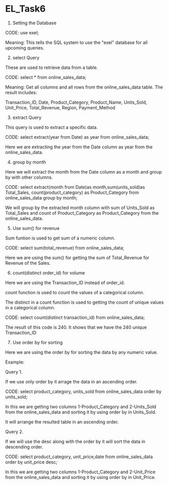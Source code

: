 # EL_Task6

1. Setting the Database

CODE: 
use exel;

Meaning: This tells the SQL system to use the "exel" database for all upcoming queries.

2. select Query

These are used to retrieve data from a table.

CODE:
select * from online_sales_data;

Meaning: Get all columns and all rows from the online_sales_data table. The result includes:

Transaction_ID, Date, Product_Category, Product_Name, Units_Sold, Unit_Price, Total_Revenue, Region, Payment_Method

3. extract Query

This query is used to extract a specific data.

CODE:
select extract(year from Date) as year from online_sales_data;

Here we are extracting the year from the Date column as year from the online_sales_data.

4. group by month

Here we will extract the month from the Date column as a month and group by with other columns.

CODE:
select extract(month from Date)as month,sum(units_sold)as Total_Sales, count(product_category) as Product_Category from online_sales_data group by month;

We will group by the extracted month column with sum of Units_Sold as Total_Sales and count of Product_Category as Product_Category from the online_sales_data.

5. Use sum() for revenue

Sum funtion is used to get sum of a numeric column.

CODE:
select sum(total_revenue) from online_sales_data;

Here we are using the sum() for getting the sum of Total_Revenue for Revenue of the Sales.

6. count(distinct order_id) for volume

Here  we are using the Transaction_ID instead of order_id.

count function is used to count the values of a categorical column.

The distinct in a count function is used to getting the count of unique values in a categorical column.

CODE:
select count(distinct transaction_id) from online_sales_data;

The result of this code is 240.
It shows that we have the 240 unique Transaction_ID

7. Use order by for sorting

Here we are using the order by for sorting the data by any numeric value.

Example:

Query 1. 

If we use only order by it arrage the data in an ascending order.

CODE:
select  product_category, units_sold from online_sales_data order by units_sold;

In this we are getting two columns 1-Product_Category and 2-Units_Sold from the online_sales_data and sorting it by using order by in Units_Sold.

It will arrange the resulted table in an ascending order.

Query 2.

If we will use the desc along with the order by it will sort the data in descending order.

CODE:
select product_category, unit_price,date from online_sales_data order by unit_price desc;

In this we are getting two columns 1-Product_Category and 2-Unit_Price from the online_sales_data and sorting it by using order by in Unit_Price.
